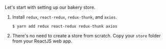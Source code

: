 Let's start with setting up our bakery store.

1. Install `redux`, `react-redux`, `redux-thunk`, and `axios`.

   ```shell
   $ yarn add redux react-redux redux-thunk axios
   ```

2. There's no need to create a store from scratch. Copy your `store` folder from your ReactJS web app.

